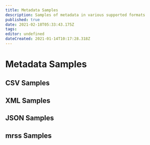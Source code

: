 ```yaml
---
title: Metadata Samples
description: Samples of metadata in various supported formats
published: true
date: 2021-02-18T05:33:43.175Z
tags: 
editor: undefined
dateCreated: 2021-01-14T10:17:28.318Z
---
```


# Metadata Samples

## CSV Samples



## XML Samples

## JSON Samples

## mrss Samples